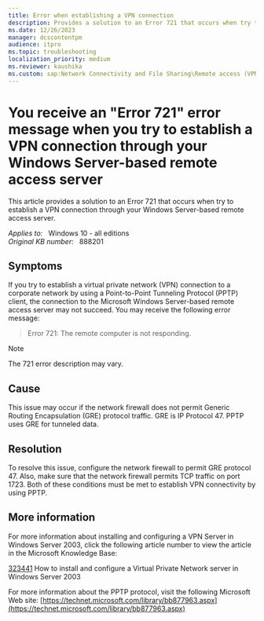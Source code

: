 ```yaml
---
title: Error when establishing a VPN connection
description: Provides a solution to an Error 721 that occurs when try to establish a VPN connection through your Windows Server-based remote access server.
ms.date: 12/26/2023
manager: dcscontentpm
audience: itpro
ms.topic: troubleshooting
localization_priority: medium
ms.reviewer: kaushika
ms.custom: sap:Network Connectivity and File Sharing\Remote access (VPN, RRAS, CMAK and AOVPN), csstroubleshoot
---
```

# You receive an "Error 721" error message when you try to establish a VPN connection through your Windows Server-based remote access server

This article provides a solution to an Error 721 that occurs when try to establish a VPN connection through your Windows Server-based remote access server.

_Applies to:_ &nbsp; Windows 10 - all editions  
_Original KB number:_ &nbsp; 888201

## Symptoms

If you try to establish a virtual private network (VPN) connection to a corporate network by using a Point-to-Point Tunneling Protocol (PPTP) client, the connection to the Microsoft Windows Server-based remote access server may not succeed. You may receive the following error message:

> Error 721: The remote computer is not responding.

> [!NOTE]
> The 721 error description may vary.

## Cause

This issue may occur if the network firewall does not permit Generic Routing Encapsulation (GRE) protocol traffic. GRE is IP Protocol 47. PPTP uses GRE for tunneled data.

## Resolution

To resolve this issue, configure the network firewall to permit GRE protocol 47. Also, make sure that the network firewall permits TCP traffic on port 1723. Both of these conditions must be met to establish VPN connectivity by using PPTP.

## More information

For more information about installing and configuring a VPN Server in Windows Server 2003, click the following article number to view the article in the Microsoft Knowledge Base:

[323441](https://support.microsoft.com/help/323441) How to install and configure a Virtual Private Network server in Windows Server 2003  

For more information about the PPTP protocol, visit the following Microsoft Web site: [https://technet.microsoft.com/library/bb877963.aspx](https://technet.microsoft.com/library/bb877963.aspx)
